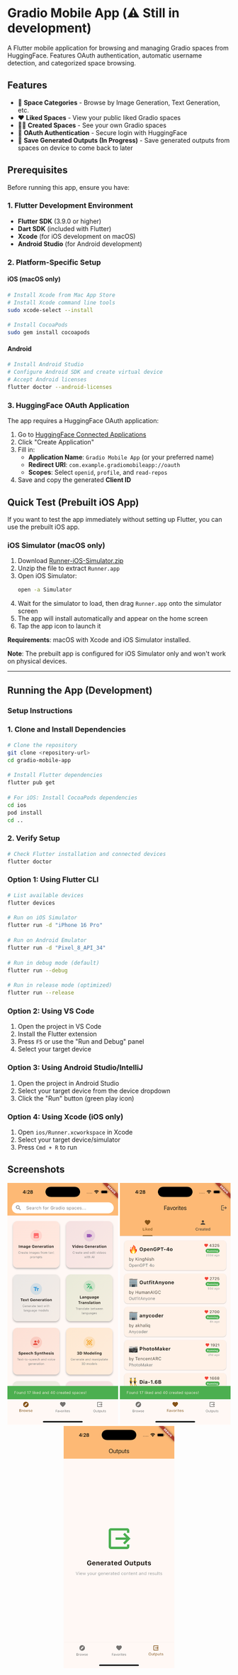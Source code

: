 # Gradio Mobile App (⚠️ Still in development)

A Flutter mobile application for browsing and managing Gradio spaces from HuggingFace. Features OAuth authentication, automatic username detection, and categorized space browsing.

## Features

- 📱 **Space Categories** - Browse by Image Generation, Text Generation, etc.
- ❤️ **Liked Spaces** - View your public liked Gradio spaces
- 👨‍💻 **Created Spaces** - See your own Gradio spaces
- 🔐 **OAuth Authentication** - Secure login with HuggingFace
- 💾 **Save Generated Outputs (In Progress)** - Save generated outputs from spaces on device to come back to later


## Prerequisites

Before running this app, ensure you have:

### 1. Flutter Development Environment
- **Flutter SDK** (3.9.0 or higher)
- **Dart SDK** (included with Flutter)
- **Xcode** (for iOS development on macOS)
- **Android Studio** (for Android development)

### 2. Platform-Specific Setup

#### iOS (macOS only)
```bash
# Install Xcode from Mac App Store
# Install Xcode command line tools
sudo xcode-select --install

# Install CocoaPods
sudo gem install cocoapods
```

#### Android
```bash
# Install Android Studio
# Configure Android SDK and create virtual device
# Accept Android licenses
flutter doctor --android-licenses
```

### 3. HuggingFace OAuth Application

The app requires a HuggingFace OAuth application:

1. Go to [HuggingFace Connected Applications](https://huggingface.co/settings/connected-applications)
2. Click "Create Application"
3. Fill in:
   - **Application Name**: `Gradio Mobile App` (or your preferred name)
   - **Redirect URI**: `com.example.gradiomobileapp://oauth`
   - **Scopes**: Select `openid`, `profile`, and `read-repos`
4. Save and copy the generated **Client ID**

## Quick Test (Prebuilt iOS App)

If you want to test the app immediately without setting up Flutter, you can use the prebuilt iOS app.

### iOS Simulator (macOS only)
1. Download [Runner-iOS-Simulator.zip](./Runner-iOS-Simulator.zip)
2. Unzip the file to extract `Runner.app`
3. Open iOS Simulator:
   ```bash
   open -a Simulator
   ```
4. Wait for the simulator to load, then drag `Runner.app` onto the simulator screen
5. The app will install automatically and appear on the home screen
6. Tap the app icon to launch it

**Requirements**: macOS with Xcode and iOS Simulator installed.

**Note**: The prebuilt app is configured for iOS Simulator only and won't work on physical devices.

---

## Running the App (Development)
### Setup Instructions

### 1. Clone and Install Dependencies

```bash
# Clone the repository
git clone <repository-url>
cd gradio-mobile-app

# Install Flutter dependencies
flutter pub get

# For iOS: Install CocoaPods dependencies
cd ios
pod install
cd ..
```

### 2. Verify Setup

```bash
# Check Flutter installation and connected devices
flutter doctor
```

### Option 1: Using Flutter CLI

```bash
# List available devices
flutter devices

# Run on iOS Simulator
flutter run -d "iPhone 16 Pro"

# Run on Android Emulator
flutter run -d "Pixel_8_API_34"

# Run in debug mode (default)
flutter run --debug

# Run in release mode (optimized)
flutter run --release
```

### Option 2: Using VS Code

1. Open the project in VS Code
2. Install the Flutter extension
3. Press `F5` or use the "Run and Debug" panel
4. Select your target device

### Option 3: Using Android Studio/IntelliJ

1. Open the project in Android Studio
2. Select your target device from the device dropdown
3. Click the "Run" button (green play icon)

### Option 4: Using Xcode (iOS only)

1. Open `ios/Runner.xcworkspace` in Xcode
2. Select your target device/simulator
3. Press `Cmd + R` to run

## Screenshots

<div align="center">

<img src="screenshots/browse_screen.png" width="250" alt="Browse Screen">
<img src="screenshots/likes_screen.png" width="250" alt="Liked Spaces">
<img src="screenshots/outputs_screen.png" width="250" alt="Generated Outputs">

</div>
